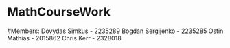 # MathCourseWork

#Members:
Dovydas Simkus    - 2235289
Bogdan Sergijenko - 2235285
Ostin Mathias     - 2015862
Chris Kerr        - 2328018
